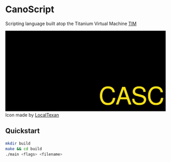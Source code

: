 # CanoScript
Scripting language built atop the Titanium Virtual Machine [TIM](https://www.github.com/CobbCoding1/tim)

![CASC icon](CASC.png) \
Icon made by [LocalTexan](https://github.com/LocalTexan)

## Quickstart
```sh
mkdir build
make && cd build
./main <flags> <filename>
```
